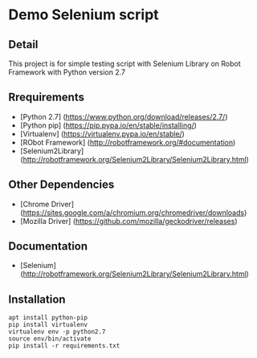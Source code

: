 # Demo Selenium script #
## Detail ##
This project is for simple testing script with Selenium Library on Robot Framework with Python version 2.7
## Rrequirements ##
- [Python 2.7] (https://www.python.org/download/releases/2.7/)
- [Python pip] (https://pip.pypa.io/en/stable/installing/)
- [Virtualenv] (https://virtualenv.pypa.io/en/stable/)
- [RObot Framework] (http://robotframework.org/#documentation)
- [Selenium2Library] (http://robotframework.org/Selenium2Library/Selenium2Library.html)
## Other Dependencies ##
- [Chrome Driver] (https://sites.google.com/a/chromium.org/chromedriver/downloads)
- [Mozilla Driver] (https://github.com/mozilla/geckodriver/releases)
## Documentation ##
- [Selenium] (http://robotframework.org/Selenium2Library/Selenium2Library.html)
## Installation ##
```
apt install python-pip
pip install virtualenv
virtualenv env -p python2.7
source env/bin/activate
pip install -r requirements.txt
```
